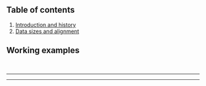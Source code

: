 ## Table of contents

1. [Introduction and history](/tutorial/introduction-and-history.md)
2. [Data sizes and alignment](/tutorial/data.md)

## Working examples

<br/>

---

---
